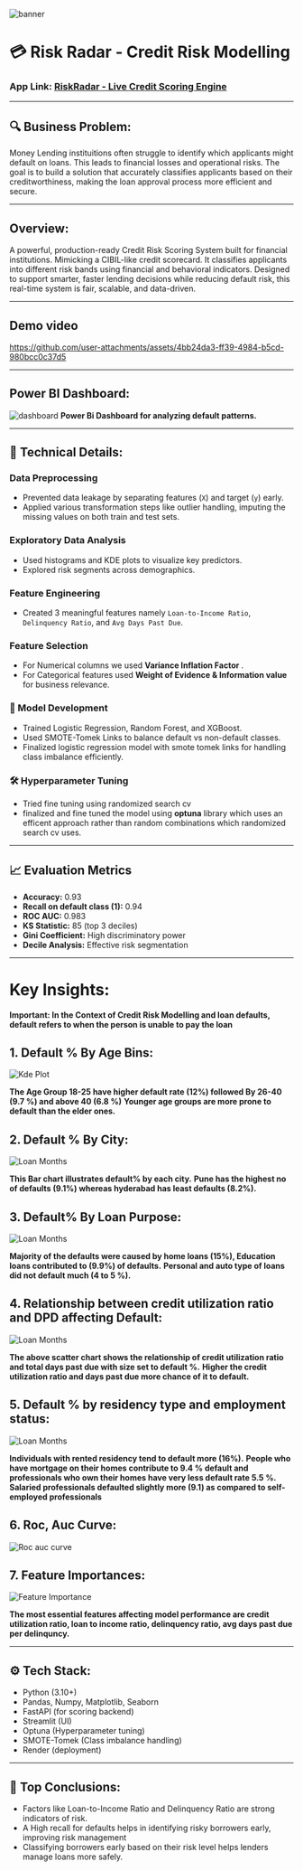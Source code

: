 ![banner](assets/banner.png)  

# 💳 Risk Radar - Credit Risk Modelling
### App Link: [RiskRadar - Live Credit Scoring Engine](https://riskradar.onrender.com)

---

## 🔍 Business Problem:
Money Lending instituitions often struggle to identify which applicants might default on loans. This leads to financial losses and operational risks. The goal is to build a solution that accurately classifies applicants based on their creditworthiness, making the loan approval process more efficient and secure.

---

## Overview:
A powerful, production-ready Credit Risk Scoring System built for financial institutions. Mimicking a CIBIL-like credit scorecard. It classifies applicants into different risk bands using financial and behavioral indicators. Designed to support smarter, faster lending decisions while reducing default risk, this real-time system is fair, scalable, and data-driven.

---

## Demo video
https://github.com/user-attachments/assets/4bb24da3-ff39-4984-b5cd-980bcc0c37d5

---

## Power BI Dashboard:
![dashboard](assets/dashboard.png)
**Power Bi Dashboard for analyzing default patterns.**

---

## 📌 Technical Details:

### Data Preprocessing
- Prevented data leakage by separating features (`X`) and target (`y`) early.
- Applied various transformation steps like outlier handling, imputing the missing values on both train and test sets.

### Exploratory Data Analysis
- Used histograms and KDE plots to visualize key predictors.
- Explored risk segments across demographics.

### Feature Engineering
- Created 3 meaningful features namely `Loan-to-Income Ratio`, `Delinquency Ratio`, and `Avg Days Past Due`.

### Feature Selection
- For Numerical columns we used **Variance Inflation Factor** .
- For Categorical features used **Weight of Evidence & Information value** for business relevance.

### 🤖 Model Development
- Trained Logistic Regression, Random Forest, and XGBoost.
- Used SMOTE-Tomek Links to balance default vs non-default classes.
- Finalized logistic regression model with smote tomek links for handling class imbalance efficiently.

### 🛠️ Hyperparameter Tuning
- Tried fine tuning using randomized search cv 
- finalized and fine tuned the model using **optuna** library which uses an efficent approach rather than random combinations which randomized search cv uses.


---

## 📈 Evaluation Metrics
- **Accuracy:** 0.93 
- **Recall on default class (1):** 0.94 
- **ROC AUC:** 0.983  
- **KS Statistic:** 85 (top 3 deciles)  
- **Gini Coefficient:** High discriminatory power  
- **Decile Analysis:** Effective risk segmentation

---

# Key Insights:
**Important: In the Context of Credit Risk Modelling and loan defaults, default refers to when the person is unable to pay the loan**

## 1. Default % By Age Bins:
![Kde Plot](assets/age.png)

**The Age Group 18-25 have higher default rate (12%) followed By 26-40 (9.7 %) and above 40 (6.8 %)**
**Younger age groups are more prone to default than the elder ones.**

## 2. Default % By City:
![Loan Months](assets/city.png)


**This Bar chart illustrates default% by each city.**
**Pune has the highest no of defaults (9.1%) whereas hyderabad has least defaults (8.2%).**


## 3. Default% By Loan Purpose:
![Loan Months](assets/loan_purpose.png)


**Majority of the defaults were caused by home loans (15%), Education loans contributed to (9.9%) of defaults.**
**Personal and auto type of loans did not default much (4 to 5 %).**


## 4. Relationship between credit utilization ratio and DPD affecting Default:
![Loan Months](assets/credit_util.png)


**The above scatter chart shows the relationship of credit utilization ratio and total days past due with size set to default %.**
**Higher the credit utilization ratio and days past due more chance of it to default.**

## 5. Default % by residency type and employment status:
![Loan Months](assets/residency.png)


**Individuals with rented residency tend to default more (16%).**
**People who have mortgage on their homes contribute to 9.4 % default and professionals who own their homes have very less default rate 5.5 %.**
**Salaried professionals defaulted slightly more (9.1) as compared to self-employed professionals**

## 6. Roc, Auc Curve:
![Roc auc curve](assets/roc.png)

## 7. Feature Importances:
![Feature Importance](assets/fc.png)

**The most essential features affecting model performance are credit utilization ratio, loan to income ratio, delinquency ratio, avg days past due per delinquncy.**

--- 

## ⚙️ Tech Stack:
- Python (3.10+)
- Pandas, Numpy, Matplotlib, Seaborn
- FastAPI (for scoring backend)
- Streamlit (UI)
- Optuna (Hyperparameter tuning)
- SMOTE-Tomek (Class imbalance handling)
- Render (deployment)

---

## 📌 Top Conclusions:

- Factors like Loan-to-Income Ratio and Delinquency Ratio are strong indicators of risk.
- A High recall for defaults helps in identifying risky borrowers early, improving risk management
- Classifying borrowers early based on their risk level helps lenders manage loans more safely.